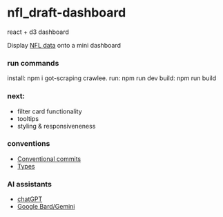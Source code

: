 # nfl_draft-dashboard

react + d3 dashboard

Display [NFL data](http://https://www.pro-football-reference.com/) onto a mini dashboard

### run commands
install: npm i got-scraping crawlee.
run: npm run dev
build: npm run build

### next: 
- filter card functionality
- tooltips
- styling & responsiveneness

### conventions
- [Conventional commits](https://www.conventionalcommits.org/en/v1.0.0/#summary)
- [Types](https://www.typescriptlang.org/docs/handbook/basic-types.html)


### AI assistants
- [chatGPT](https://chat.openai.com/)
- [Google Bard/Gemini](https://gemini.google.com/app)